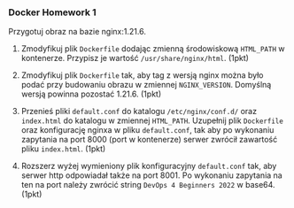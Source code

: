 ### Docker Homework 1

Przygotuj obraz na bazie nginx:1.21.6.

1. Zmodyfikuj plik `Dockerfile` dodając zmienną środowiskową `HTML_PATH` w kontenerze. Przypisz je wartość `/usr/share/nginx/html`. (1pkt)

2. Zmodyfikuj plik `Dockerfile` tak, aby tag z wersją nginx można było podać przy budowaniu obrazu w zmiennej `NGINX_VERSION`. Domyślną wersją powinna pozostać 1.21.6. (1pkt)

3. Przenieś pliki `default.conf` do katalogu `/etc/nginx/conf.d/` oraz `index.html` do katalogu w zmiennej `HTML_PATH`. Uzupełnij plik `Dockerfile` oraz konfigurację nginxa w pliku `default.conf`, tak aby po wykonaniu zapytania na port 8000 (port w kontenerze) serwer zwrócił zawartość pliku `index.html`. (1pkt)

4. Rozszerz wyżej wymieniony plik konfiguracyjny `default.conf` tak, aby serwer http odpowiadał także na port 8001. Po wykonaniu zapytania na ten na port należy zwrócić string `DevOps 4 Beginners 2022` w base64. (1pkt)
